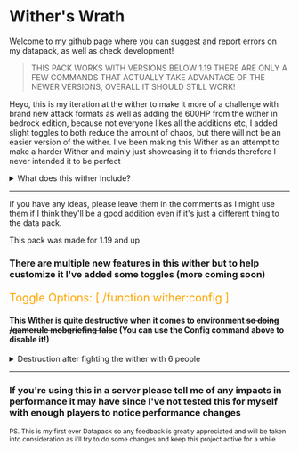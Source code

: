 # Wither's Wrath

Welcome to my github page where you can suggest and report errors on my datapack, as well as check development!

> THIS PACK WORKS WITH VERSIONS BELOW 1.19 THERE ARE ONLY A FEW COMMANDS THAT ACTUALLY TAKE ADVANTAGE OF THE NEWER VERSIONS, OVERALL IT SHOULD STILL WORK!

Heyo, this is my iteration at the wither to make it more of a challenge with brand new attack formats as well as adding the 600HP from the wither in bedrock edition, because not everyone likes all the additions etc, I added slight toggles to both reduce the amount of chaos, but there will not be an easier version of the wither. I've been making this Wither as an attempt to make a harder Wither and mainly just showcasing it to friends therefore I never intended it to be perfect

<details>
<summary>What does this wither Include?</summary>

The wither has **600HP** by default and does additional knockback resistance. It occasionally spawns blazes and wither skeletons and has stronger wither skulls.

#### Start "Animation"

<img src="https://imgur.com/dmZAGhc.gif" width="600" height="340">

#### Buffed Wither Skulls

<img src="https://imgur.com/gxy6k3Q.gif" width="600" height="340">

#### Wither Charge Attack

Only does this once its at 250 HP left

<img src="https://imgur.com/RvDBFFQ.gif" width="600" height="340">

#### Wither Homing Skull

Weaker but never misses, _blocking with shield is advised_

<img src="https://imgur.com/1nKZl9l.gif" width="600" height="340">
<img src="https://imgur.com/YLgNMeW.gif" width="600" height="340">

and More!

</details>

---

If you have any ideas, please leave them in the comments as I might use them if I think they'll be a good addition even if it's just a different thing to the data pack.

This pack was made for 1.19 and up

### There are multiple new features in this wither but to help customize it I've added some toggles (more coming soon)

<p style="color: orange; font-size: 20px;"> Toggle Options: [ /function wither:config ] </p>

#### This Wither is quite destructive when it comes to environment ~~so doing /gamerule mobgriefing false~~ (You can use the Config command above to disable it!)

<details>

<summary>Destruction after fighting the wither with 6 people</summary>

![image](https://imgur.com/j9Easm0.gif)

</details>

---

### If you're using this in a server please tell me of any impacts in performance it may have since I've not tested this for myself with enough players to notice performance changes

<sub> PS. This is my first ever Datapack so any feedback is greatly appreciated and will be taken into consideration as i'll try to do some changes and keep this project active for a while </sub>
